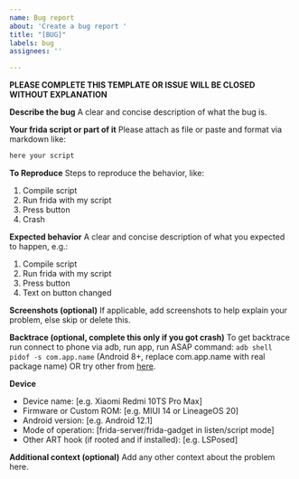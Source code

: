 ```yaml
---
name: Bug report
about: 'Create a bug report '
title: "[BUG]"
labels: bug
assignees: ''

---
```

**PLEASE COMPLETE THIS TEMPLATE OR ISSUE WILL BE CLOSED WITHOUT EXPLANATION**

**Describe the bug**
A clear and concise description of what the bug is.


**Your frida script or part of it**
Please attach as file or paste and format via markdown like:
```typescript
here your script
```


**To Reproduce**
Steps to reproduce the behavior, like:
1. Compile script
2. Run frida with my script
3. Press button
4. Crash


**Expected behavior**
A clear and concise description of what you expected to happen, e.g.:
1. Compile script
2. Run frida with my script
3. Press button
4. Text on button changed

**Screenshots (optional)**
If applicable, add screenshots to help explain your problem, else skip or delete this.


**Backtrace (optional, complete this only if you got crash)**
To get backtrace run connect to phone via adb, run app, run ASAP command: `adb shell pidof -s com.app.name` (Android 8+, replace com.app.name with real package name) OR try other from [here](https://stackoverflow.com/questions/6854127/filter-logcat-to-get-only-the-messages-from-my-application-in-android).


**Device**
 - Device name: [e.g. Xiaomi Redmi 10TS Pro Max]
 - Firmware or Custom ROM: [e.g. MIUI 14 or LineageOS 20]
 - Android version: [e.g. Android 12.1]
 - Mode of operation: [frida-server/frida-gadget in listen/script mode]
 - Other ART hook (if rooted and if installed): [e.g. LSPosed]

**Additional context (optional)**
Add any other context about the problem here.

